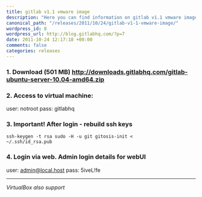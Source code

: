 ```yaml
--- 
title: gitlab v1.1 vmware image
description: "Here you can find information on gitlab v1.1 vmware image. View more here!"
canonical_path: "/releases/2011/10/24/gitlab-v1-1-vmware-image/"
wordpress_id: 8
wordpress_url: http://blog.gitlabhq.com/?p=7
date: 2011-10-24 12:17:18 +00:00
comments: false
categories: releases
---
```

<h3>1. Download (501 MB)
<a title="ubuntu server 10.04" href="http://downloads.gitlabhq.com/gitlab-ubuntu-server-10.04-amd64.zip">http://downloads.gitlabhq.com/gitlab-ubuntu-server-10.04-amd64.zip</a>
</h3>


<h3>2. Access to virtual machine:</h3>
user: notroot
pass: gitlabhq

<h3>3. Important! After login - rebuild ssh keys</h3>

<code>ssh-keygen -t rsa
sudo -H -u git gitosis-init &lt; ~/.ssh/id_rsa.pub</code>

<h3>4. Login via web. Admin login details for webUI</h3>

user: admin@local.host
pass: 5iveL!fe

<hr/>


<em>VirtualBox also support</em>
